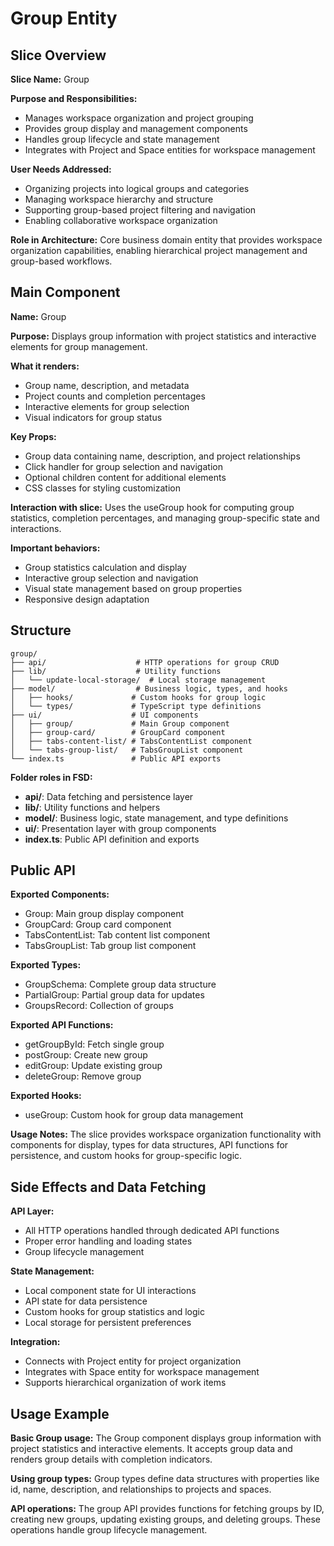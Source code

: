 # Group Entity

## Slice Overview

**Slice Name:** Group

**Purpose and Responsibilities:**

- Manages workspace organization and project grouping
- Provides group display and management components
- Handles group lifecycle and state management
- Integrates with Project and Space entities for workspace management

**User Needs Addressed:**

- Organizing projects into logical groups and categories
- Managing workspace hierarchy and structure
- Supporting group-based project filtering and navigation
- Enabling collaborative workspace organization

**Role in Architecture:**
Core business domain entity that provides workspace organization capabilities, enabling hierarchical project management and group-based workflows.

## Main Component

**Name:** Group

**Purpose:** Displays group information with project statistics and interactive elements for group management.

**What it renders:**

- Group name, description, and metadata
- Project counts and completion percentages
- Interactive elements for group selection
- Visual indicators for group status

**Key Props:**

- Group data containing name, description, and project relationships
- Click handler for group selection and navigation
- Optional children content for additional elements
- CSS classes for styling customization

**Interaction with slice:**
Uses the useGroup hook for computing group statistics, completion percentages, and managing group-specific state and interactions.

**Important behaviors:**

- Group statistics calculation and display
- Interactive group selection and navigation
- Visual state management based on group properties
- Responsive design adaptation

## Structure

```
group/
├── api/                    # HTTP operations for group CRUD
├── lib/                    # Utility functions
│   └── update-local-storage/  # Local storage management
├── model/                  # Business logic, types, and hooks
│   ├── hooks/             # Custom hooks for group logic
│   └── types/             # TypeScript type definitions
├── ui/                    # UI components
│   ├── group/             # Main Group component
│   ├── group-card/        # GroupCard component
│   ├── tabs-content-list/ # TabsContentList component
│   └── tabs-group-list/   # TabsGroupList component
└── index.ts               # Public API exports
```

**Folder roles in FSD:**

- **api/**: Data fetching and persistence layer
- **lib/**: Utility functions and helpers
- **model/**: Business logic, state management, and type definitions
- **ui/**: Presentation layer with group components
- **index.ts**: Public API definition and exports

## Public API

**Exported Components:**

- Group: Main group display component
- GroupCard: Group card component
- TabsContentList: Tab content list component
- TabsGroupList: Tab group list component

**Exported Types:**

- GroupSchema: Complete group data structure
- PartialGroup: Partial group data for updates
- GroupsRecord: Collection of groups

**Exported API Functions:**

- getGroupById: Fetch single group
- postGroup: Create new group
- editGroup: Update existing group
- deleteGroup: Remove group

**Exported Hooks:**

- useGroup: Custom hook for group data management

**Usage Notes:**
The slice provides workspace organization functionality with components for display, types for data structures, API functions for persistence, and custom hooks for group-specific logic.

## Side Effects and Data Fetching

**API Layer:**

- All HTTP operations handled through dedicated API functions
- Proper error handling and loading states
- Group lifecycle management

**State Management:**

- Local component state for UI interactions
- API state for data persistence
- Custom hooks for group statistics and logic
- Local storage for persistent preferences

**Integration:**

- Connects with Project entity for project organization
- Integrates with Space entity for workspace management
- Supports hierarchical organization of work items

## Usage Example

**Basic Group usage:**
The Group component displays group information with project statistics and interactive elements. It accepts group data and renders group details with completion indicators.

**Using group types:**
Group types define data structures with properties like id, name, description, and relationships to projects and spaces.

**API operations:**
The group API provides functions for fetching groups by ID, creating new groups, updating existing groups, and deleting groups. These operations handle group lifecycle management.
